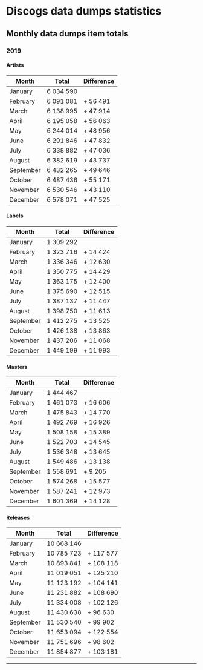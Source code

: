 # Discogs data dumps statistics

## Monthly data dumps item totals

### 2019

#### Artists

| Month     | Total     | Difference |
|-----------|-----------|------------|
| January   | 6 034 590 |            |
| February  | 6 091 081 | + 56 491   |
| March     | 6 138 995 | + 47 914   |
| April     | 6 195 058 | + 56 063   |
| May       | 6 244 014 | + 48 956   |
| June      | 6 291 846 | + 47 832   |
| July      | 6 338 882 | + 47 036   |
| August    | 6 382 619 | + 43 737   |
| September | 6 432 265 | + 49 646   |
| October   | 6 487 436 | + 55 171   |
| November  | 6 530 546 | + 43 110   |
| December  | 6 578 071 | + 47 525   |

#### Labels

| Month     | Total     | Difference |
|-----------|-----------|------------|
| January   | 1 309 292 |            |
| February  | 1 323 716 | + 14 424   |
| March     | 1 336 346 | + 12 630   |
| April     | 1 350 775 | + 14 429   |
| May       | 1 363 175 | + 12 400   |
| June      | 1 375 690 | + 12 515   |
| July      | 1 387 137 | + 11 447   |
| August    | 1 398 750 | + 11 613   |
| September | 1 412 275 | + 13 525   |
| October   | 1 426 138 | + 13 863   |
| November  | 1 437 206 | + 11 068   |
| December  | 1 449 199 | + 11 993   |


#### Masters

| Month     | Total     | Difference |
|-----------|-----------|------------|
| January   | 1 444 467 |            |
| February  | 1 461 073 | + 16 606   |
| March     | 1 475 843 | + 14 770   |
| April     | 1 492 769 | + 16 926   |
| May       | 1 508 158 | + 15 389   |
| June      | 1 522 703 | + 14 545   |
| July      | 1 536 348 | + 13 645   |
| August    | 1 549 486 | + 13 138   |
| September | 1 558 691 | +  9 205   |
| October   | 1 574 268 | + 15 577   |
| November  | 1 587 241 | + 12 973   |
| December  | 1 601 369 | + 14 128   |

#### Releases

| Month     | Total      | Difference |
|-----------|------------|------------|
| January   | 10 668 146 |            |
| February  | 10 785 723 | + 117 577  |
| March     | 10 893 841 | + 108 118  |
| April     | 11 019 051 | + 125 210  |
| May       | 11 123 192 | + 104 141  |
| June      | 11 231 882 | + 108 690  |
| July      | 11 334 008 | + 102 126  |
| August    | 11 430 638 | +  96 630  |
| September | 11 530 540 | +  99 902  |
| October   | 11 653 094 | + 122 554  |
| November  | 11 751 696 | +  98 602  |
| December  | 11 854 877 | + 103 181  |

---
